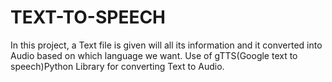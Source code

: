 # TEXT-TO-SPEECH
In this project, a Text file is given will all its information and it converted into Audio based on which language we want.
Use of gTTS(Google text to speech)Python Library for converting Text to Audio.
